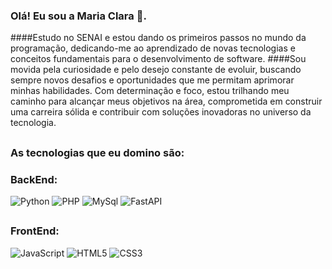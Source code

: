 ### Olá! Eu sou a Maria Clara 👋.
####Estudo no SENAI e estou dando os primeiros passos no mundo da programação, dedicando-me ao aprendizado de novas tecnologias e conceitos fundamentais para o desenvolvimento de software. 
####Sou movida pela curiosidade e pelo desejo constante de evoluir, buscando sempre novos desafios e oportunidades que me permitam aprimorar minhas habilidades. Com determinação e foco, estou trilhando meu caminho para alcançar meus objetivos na área, comprometida em construir uma carreira sólida e contribuir com soluções inovadoras no universo da tecnologia.



##

### As tecnologias que eu domino são:
### BackEnd:
<img alt="Python" src="https://img.shields.io/badge/Python-3776AB?style=for-the-badge&logo=python&logoColor=white">
<img alt="PHP" src="https://img.shields.io/badge/PHP-777BB4?style=for-the-badge&logo=php&logoColor=white">
<img alt="MySql" src="https://img.shields.io/badge/MySQL-005C84?style=for-the-badge&logo=mysql&logoColor=white">
<img alt="FastAPI" src="https://img.shields.io/badge/FastAPI-005571?style=for-the-badge&logo=fastapi&logoColor=white">






##
### FrontEnd:
<img alt="JavaScript" src="https://img.shields.io/badge/JavaScript-F7DF1E?style=for-the-badge&logo=javascript&logoColor=black">
<img alt="HTML5" src="https://img.shields.io/badge/HTML5-E34F26?style=for-the-badge&logo=html5&logoColor=white">
<img alt="CSS3" src="https://img.shields.io/badge/CSS3-1572B6?style=for-the-badge&logo=css3&logoColor=white">






